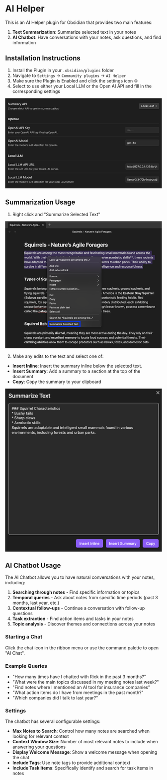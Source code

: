 # AI Helper

This is an AI Helper plugin for Obsidian that provides two main features:
1. **Text Summarization**: Summarize selected text in your notes
2. **AI Chatbot**: Have conversations with your notes, ask questions, and find information

## Installation Instructions

1. Install the Plugin in your `.obsidian/plugins` folder
2. Navigate to `Settings` -> `Community plugins` -> `AI Helper`
3. Make sure the Plugin is Enabled and click the settings icon ⚙️
4. Select to use either your Local LLM or the Open AI API and fill in the corresponding settings

![settings](img/settings.png)

## Summarization Usage

1. Right click and "Summarize Selected Text"

![right click menu](img/rightclick.png)

2. Make any edits to the text and select one of:
  * **Insert Inline**: Insert the summary inline below the selected text.
  * **Insert Summary**: Add a summary to a section at the top of the document
  * **Copy**: Copy the summary to your clipboard

![modal](img/modal.png)

## AI Chatbot Usage

The AI Chatbot allows you to have natural conversations with your notes, including:

1. **Searching through notes** - Find specific information or topics
2. **Temporal queries** - Ask about notes from specific time periods (past 3 months, last year, etc.)
3. **Contextual follow-ups** - Continue a conversation with follow-up questions
4. **Task extraction** - Find action items and tasks in your notes
5. **Topic analysis** - Discover themes and connections across your notes

### Starting a Chat

Click the chat icon in the ribbon menu or use the command palette to open "AI Chat".

### Example Queries

- "How many times have I chatted with Rick in the past 3 months?"
- "What were the main topics discussed in my meeting notes last week?"
- "Find notes where I mentioned an AI tool for insurance companies"
- "What action items do I have from meetings in the past month?"
- "Which companies did I talk to last year?"

### Settings

The chatbot has several configurable settings:

- **Max Notes to Search**: Control how many notes are searched when looking for relevant context
- **Context Window Size**: Number of most relevant notes to include when answering your questions
- **Display Welcome Message**: Show a welcome message when opening the chat
- **Include Tags**: Use note tags to provide additional context
- **Include Task Items**: Specifically identify and search for task items in notes
